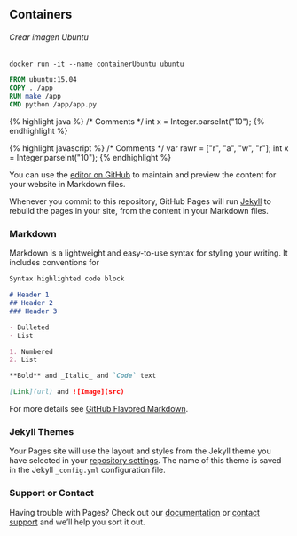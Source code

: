 ## Containers

###### Crear imagen Ubuntu


```dockerfile
docker run -it --name containerUbuntu ubuntu
```

```dockerfile
FROM ubuntu:15.04
COPY . /app
RUN make /app
CMD python /app/app.py
```


{% highlight java %}
/* Comments */
int x = Integer.parseInt("10");
{% endhighlight %}

{% highlight javascript %}
/* Comments */
var rawr = ["r", "a", "w", "r"];
int x = Integer.parseInt("10");
{% endhighlight %}

You can use the [editor on GitHub](https://github.com/danycenas/docker-commands/edit/master/README.md) to maintain and preview the content for your website in Markdown files.

Whenever you commit to this repository, GitHub Pages will run [Jekyll](https://jekyllrb.com/) to rebuild the pages in your site, from the content in your Markdown files.

### Markdown

Markdown is a lightweight and easy-to-use syntax for styling your writing. It includes conventions for

```markdown
Syntax highlighted code block

# Header 1
## Header 2
### Header 3

- Bulleted
- List

1. Numbered
2. List

**Bold** and _Italic_ and `Code` text

[Link](url) and ![Image](src)
```

For more details see [GitHub Flavored Markdown](https://guides.github.com/features/mastering-markdown/).

### Jekyll Themes

Your Pages site will use the layout and styles from the Jekyll theme you have selected in your [repository settings](https://github.com/danycenas/docker-commands/settings). The name of this theme is saved in the Jekyll `_config.yml` configuration file.

### Support or Contact

Having trouble with Pages? Check out our [documentation](https://help.github.com/categories/github-pages-basics/) or [contact support](https://github.com/contact) and we’ll help you sort it out.
